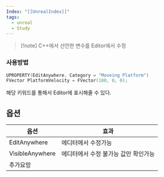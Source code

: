 ```yaml
---
Index: "[[UnrealIndex]]"
tags:
  - unreal
  - Study
---
```


> [!note] C++에서 선언한 변수를 Editor에서 수정
   
### 사용방법
```cpp
UPROPERTY(EditAnywhere, Category = "Moveing Platform")
FVector PlatformVelocity = FVector(100, 0, 0);
```
해당 키워드를 통해서 Editor에 표시해줄 수 있다.
   
   
## 옵션

| 옵션            | 효과                                 |
| --------------- | ------------------------------------ |
| EditAnywhere    | 에디터에서 수정가능                  |
| VisibleAnywhere | 에디터에서 수정 불가능 값만 확인가능 |
| 추가요망                 |                                      |
